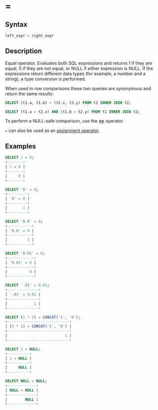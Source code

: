 # =

## Syntax

```sql
left_expr = right_expr
```

## Description

Equal operator. Evaluates both SQL expressions and returns 1 if they are equal, 0 if they are not equal, or <a undefined>NULL</a> if either expression is NULL. If the expressions return different data types (for example, a number and a string), a type conversion is performed.

When used in row comparisons these two queries are synonymous and return the same results:

```sql
SELECT (t1.a, t1.b) = (t2.x, t2.y) FROM t1 INNER JOIN t2;

SELECT (t1.a = t2.x) AND (t1.b = t2.y) FROM t1 INNER JOIN t2;
```

To perform a NULL-safe comparison, use the [&lt;=&gt;](/sql-statements-structure/operators/comparison-operators/null-safe-equal) operator.

`=` can also be used as an [assignment operator](/sql-statements-structure/operators/assignment-operators/assignment-operators-assignment-operator).

## Examples

```sql
SELECT 1 = 0;
+-------+
| 1 = 0 |
+-------+
|     0 |
+-------+

SELECT '0' = 0;
+---------+
| '0' = 0 |
+---------+
|       1 |
+---------+

SELECT '0.0' = 0;
+-----------+
| '0.0' = 0 |
+-----------+
|         1 |
+-----------+

SELECT '0.01' = 0;
+------------+
| '0.01' = 0 |
+------------+
|          0 |
+------------+

SELECT '.01' = 0.01;
+--------------+
| '.01' = 0.01 |
+--------------+
|            1 |
+--------------+

SELECT (5 * 2) = CONCAT('1', '0');
+----------------------------+
| (5 * 2) = CONCAT('1', '0') |
+----------------------------+
|                          1 |
+----------------------------+

SELECT 1 = NULL;
+----------+
| 1 = NULL |
+----------+
|     NULL |
+----------+

SELECT NULL = NULL;
+-------------+
| NULL = NULL |
+-------------+
|        NULL |
+-------------+
```